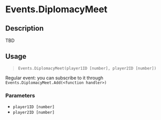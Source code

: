 # Events.DiplomacyMeet
## Description
TBD

## Usage
> `Events.DiplomacyMeet(player1ID [number], player2ID [number])`

Regular event: you can subscribe to it through `Events.DiplomacyMeet.Add(<function handler>)`

### Parameters
- `player1ID [number]`
- `player2ID [number]`